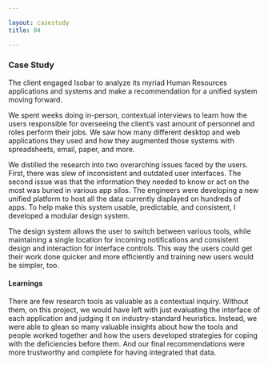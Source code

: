 ```yaml
---

layout: casestudy
title: 04

---
```


### Case Study

The client engaged Isobar to analyze its myriad Human Resources applications and systems and make a recommendation for a unified system moving forward.

We spent weeks doing in-person, contextual interviews to learn how the users responsible for overseeing the client’s vast amount of personnel and roles perform their jobs. We saw how many different desktop and web applications they used and how they augmented those systems with spreadsheets, email, paper, and more.

We distilled the research into two overarching issues faced by the users. First, there was slew of inconsistent and outdated user interfaces. The second issue was that the information they needed to know or act on the most was buried in various app silos. The engineers were developing a new unified platform to host all the data currently displayed on hundreds of apps. To help make this system usable, predictable, and consistent, I developed a modular design system.

The design system allows the user to switch between various tools, while maintaining a single location for incoming notifications and consistent design and interaction for interface controls. This way the users could get their work done quicker and more efficiently and training new users would be simpler, too.

#### Learnings

There are few research tools as valuable as a contextual inquiry. Without them, on this project, we would have left with just evaluating the interface of each application and judging it on industry-standard heuristics. Instead, we were able to glean so many valuable insights about how the tools and people worked together and how the users developed strategies for coping with the deficiencies before them. And our final recommendations were more trustworthy and complete for having integrated that data.